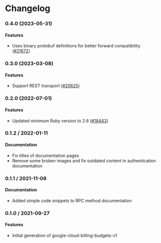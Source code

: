 # Changelog

### 0.4.0 (2023-05-31)

#### Features

* Uses binary protobuf definitions for better forward compatibility ([#21672](https://github.com/googleapis/google-cloud-ruby/issues/21672)) 

### 0.3.0 (2023-03-08)

#### Features

* Support REST transport ([#20625](https://github.com/googleapis/google-cloud-ruby/issues/20625)) 

### 0.2.0 (2022-07-01)

#### Features

* Updated minimum Ruby version to 2.6 ([#18443](https://github.com/googleapis/google-cloud-ruby/issues/18443)) 

### 0.1.2 / 2022-01-11

#### Documentation

* Fix titles of documentation pages
* Remove some broken images and fix outdated content in authentication documentation

### 0.1.1 / 2021-11-08

#### Documentation

* Added simple code snippets to RPC method documentation

### 0.1.0 / 2021-09-27

#### Features

* Initial generation of google-cloud-billing-budgets-v1
